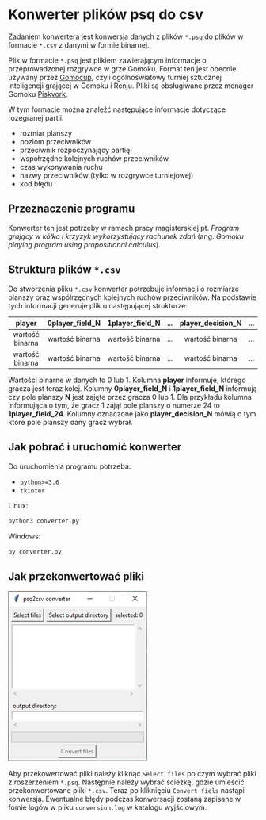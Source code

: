 # Konwerter plików psq do csv
Zadaniem konwertera jest konwersja danych z plików `*.psq` do plików w formacie `*.csv` z danymi w formie binarnej.

Plik w formacie `*.psq` jest plikiem zawierającym informacje o przeprowadzonej rozgrywce w grze Gomoku. Format ten jest obecnie używany przez [Gomocup](https://gomocup.org/), czyli ogólnoświatowy turniej sztucznej inteligencji grającej w Gomoku i Renju. Pliki są obsługiwane przez menager Gomoku [Piskvork](https://github.com/plastovicka/Piskvork). 

W tym formacie można znaleźć następujące informacje dotyczące rozegranej partii:
- rozmiar planszy
- poziom przeciwników
- przeciwnik rozpoczynający partię
- współrzędne kolejnych ruchów przeciwników
- czas wykonywania ruchu
- nazwy przeciwników (tylko w rozgrywce turniejowej)
- kod błędu

## Przeznaczenie programu
Konwerter ten jest potrzeby w ramach pracy magisterskiej pt. *Program grający w kółko i krzyżyk wykorzystujący rachunek zdań* (ang. *Gomoku playing program using propositional calculus*).

## Struktura plików `*.csv`
Do stworzenia pliku `*.csv` konwerter potrzebuje informacji o rozmiarze planszy oraz współrzędnych kolejnych ruchów przeciwników. Na podstawie tych informacji generuje plik o następującej strukturze:

|      player     | 0player_field_N | 1player_field_N | ... | player_decision_N | ... |
|:---------------:|:---------------:|:---------------:|:---:|:-----------------:|-----|
| wartość binarna | wartość binarna | wartość binarna | ... |  wartość binarna  | ... |
| wartość binarna | wartość binarna | wartość binarna | ... |  wartość binarna  | ... |

Wartości binarne w danych to 0 lub 1. Kolumna **player** informuje, którego gracza jest teraz kolej. Kolumny **0player_field_N** i **1player_field_N** informują czy pole planszy **N** jest zajęte przez gracza 0 lub 1. Dla przykładu kolumna informująca o tym, że gracz 1 zajął pole planszy o numerze 24 to **1player_field_24**. Kolumny oznaczone jako **player_decision_N** mówią o tym które pole planszy dany gracz wybrał.

## Jak pobrać i uruchomić konwerter
Do uruchomienia programu potrzeba:
- `python>=3.6`
- `tkinter`

Linux:
```bash
python3 converter.py
```

Windows:
```bash
py converter.py
```

## Jak przekonwertować pliki
![konwerter](doc/conv.PNG)

Aby przekowertować pliki należy kliknąć `Select files` po czym wybrać pliki z roszerzeniem `*.psq`. Następnie należy wybrać ścieżkę, gdzie umieścić przekonwertowane pliki `*.csv`. Teraz po kliknięciu `Convert fiels` nastąpi konwersja. Ewentualne błędy podczas konwersacji zostaną zapisane w fomie logów w pliku `conversion.log` w katalogu wyjściowym.

